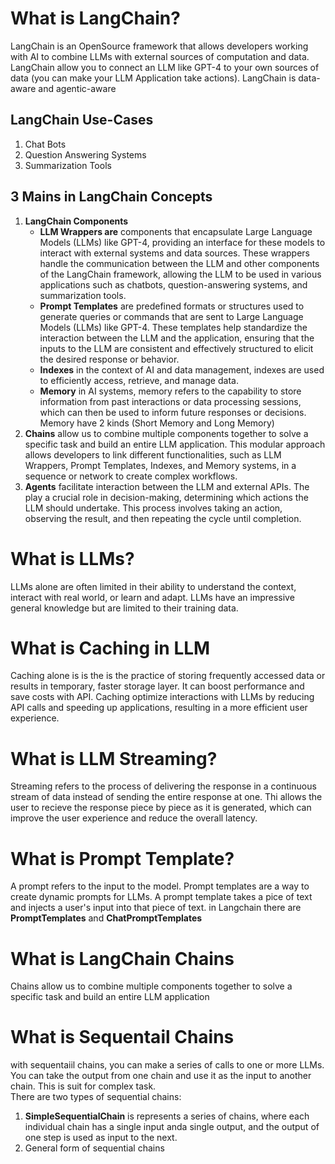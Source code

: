 # What is LangChain?

LangChain is an OpenSource framework that allows developers working with AI to combine LLMs with external sources of computation and data. LangChain allow you to connect an LLM like GPT-4 to your own sources of data (you can make your LLM Application take actions). LangChain is data-aware and agentic-aware

## LangChain Use-Cases

1. Chat Bots
2. Question Answering Systems
3. Summarization Tools

## 3 Mains in LangChain Concepts

1. **LangChain Components**
   - **LLM Wrappers are** components that encapsulate Large Language Models (LLMs) like GPT-4, providing an interface for these models to interact with external systems and data sources. These wrappers handle the communication between the LLM and other components of the LangChain framework, allowing the LLM to be used in various applications such as chatbots, question-answering systems, and summarization tools.
   - **Prompt Templates** are predefined formats or structures used to generate queries or commands that are sent to Large Language Models (LLMs) like GPT-4. These templates help standardize the interaction between the LLM and the application, ensuring that the inputs to the LLM are consistent and effectively structured to elicit the desired response or behavior.
   - **Indexes** in the context of AI and data management, indexes are used to efficiently access, retrieve, and manage data.
   - **Memory** in AI systems, memory refers to the capability to store information from past interactions or data processing sessions, which can then be used to inform future responses or decisions. Memory have 2 kinds (Short Memory and Long Memory)
2. **Chains** allow us to combine multiple components together to solve a specific task and build an entire LLM application. This modular approach allows developers to link different functionalities, such as LLM Wrappers, Prompt Templates, Indexes, and Memory systems, in a sequence or network to create complex workflows.
3. **Agents** facilitate interaction between the LLM and external APIs. The play a crucial role in decision-making, determining which actions the LLM should undertake. This process involves taking an action, observing the result, and then repeating the cycle until completion.

# What is LLMs?

LLMs alone are often limited in their ability to understand the context, interact with real world, or learn and adapt. LLMs have an impressive general knowledge but are limited to their training data.

# What is Caching in LLM

Caching alone is is the is the practice of storing frequently accessed data or results in temporary, faster storage layer. It can boost performance and save costs with API. Caching optimize interactions with LLMs by reducing API calls and speeding up applications, resulting in a more efficient user experience.

# What is LLM Streaming?

Streaming refers to the process of delivering the response in a continuous stream of data instead of sending the entire response at one. Thi allows the user to recieve the response piece by piece as it is generated, which can improve the user experience and reduce the overall latency.

# What is Prompt Template?

A prompt refers to the input to the model. Prompt templates are a way to create dynamic prompts for LLMs. A prompt template takes a pice of text and injects a user's input into that piece of text. in Langchain there are **PromptTemplates** and **ChatPromptTemplates**

# What is LangChain Chains

Chains allow us to combine multiple components together to solve a specific task and build an entire LLM application

# What is Sequentail Chains

with sequentaiil chains, you can make a series of calls to one or more LLMs. You can take the output from one chain and use it as the input to another chain. This is suit for complex task.  
There are two types of sequential chains:

1. **SimpleSequentialChain** is represents a series of chains, where each individual chain has a single input anda single output, and the output of one step is used as input to the next.
2. General form of sequential chains
